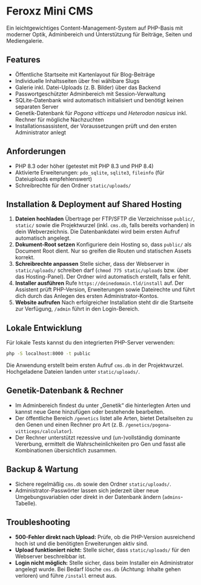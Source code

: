 # Feroxz Mini CMS

Ein leichtgewichtiges Content-Management-System auf PHP-Basis mit moderner Optik, Adminbereich und Unterstützung für Beiträge, Seiten und Mediengalerie.

## Features

- Öffentliche Startseite mit Kartenlayout für Blog-Beiträge
- Individuelle Inhaltsseiten über frei wählbare Slugs
- Galerie inkl. Datei-Uploads (z. B. Bilder) über das Backend
- Passwortgeschützter Adminbereich mit Session-Verwaltung
- SQLite-Datenbank wird automatisch initialisiert und benötigt keinen separaten Server
- Genetik-Datenbank für *Pogona vitticeps* und *Heterodon nasicus* inkl. Rechner für mögliche Nachzuchten
- Installationsassistent, der Voraussetzungen prüft und den ersten Administrator anlegt

## Anforderungen

- PHP 8.3 oder höher (getestet mit PHP 8.3 und PHP 8.4)
- Aktivierte Erweiterungen: `pdo_sqlite`, `sqlite3`, `fileinfo` (für Dateiuploads empfehlenswert)
- Schreibrechte für den Ordner `static/uploads/`

## Installation & Deployment auf Shared Hosting


1. **Dateien hochladen**
   Übertrage per FTP/SFTP die Verzeichnisse `public/`, `static/` sowie die Projektwurzel (inkl. `cms.db`, falls bereits vorhanden) in dein Webverzeichnis. Die Datenbankdatei wird beim ersten Aufruf automatisch angelegt.
2. **Dokument-Root setzen**
   Konfiguriere dein Hosting so, dass `public/` als Document Root dient. Nur so greifen die Routen und statischen Assets korrekt.
3. **Schreibrechte anpassen**
   Stelle sicher, dass der Webserver in `static/uploads/` schreiben darf (`chmod 775 static/uploads` bzw. über das Hosting-Panel). Der Ordner wird automatisch erstellt, falls er fehlt.
4. **Installer ausführen**
   Rufe `https://deinedomain.tld/install` auf. Der Assistent prüft PHP-Version, Erweiterungen sowie Dateirechte und führt dich durch das Anlegen des ersten Administrator-Kontos.
5. **Website aufrufen**
   Nach erfolgreicher Installation steht dir die Startseite zur Verfügung, `/admin` führt in den Login-Bereich.

## Lokale Entwicklung

Für lokale Tests kannst du den integrierten PHP-Server verwenden:

```bash
php -S localhost:8000 -t public
```

Die Anwendung erstellt beim ersten Aufruf `cms.db` in der Projektwurzel. Hochgeladene Dateien landen unter `static/uploads/`.

## Genetik-Datenbank & Rechner

- Im Adminbereich findest du unter „Genetik“ die hinterlegten Arten und kannst neue Gene hinzufügen oder bestehende bearbeiten.
- Der öffentliche Bereich `/genetics` listet alle Arten, bietet Detailseiten zu den Genen und einen Rechner pro Art (z. B. `/genetics/pogona-vitticeps/calculator`).
- Der Rechner unterstützt rezessive und (un-)vollständig dominante Vererbung, ermittelt die Wahrscheinlichkeiten pro Gen und fasst alle Kombinationen übersichtlich zusammen.

## Backup & Wartung

- Sichere regelmäßig `cms.db` sowie den Ordner `static/uploads/`.
- Administrator-Passwörter lassen sich jederzeit über neue Umgebungsvariablen oder direkt in der Datenbank ändern (`admins`-Tabelle).

## Troubleshooting

- **500-Fehler direkt nach Upload:** Prüfe, ob die PHP-Version ausreichend hoch ist und die benötigten Erweiterungen aktiv sind.
- **Upload funktioniert nicht:** Stelle sicher, dass `static/uploads/` für den Webserver beschreibbar ist.
- **Login nicht möglich:** Stelle sicher, dass beim Installer ein Administrator angelegt wurde. Bei Bedarf lösche `cms.db` (Achtung: Inhalte gehen verloren) und führe `/install` erneut aus.
